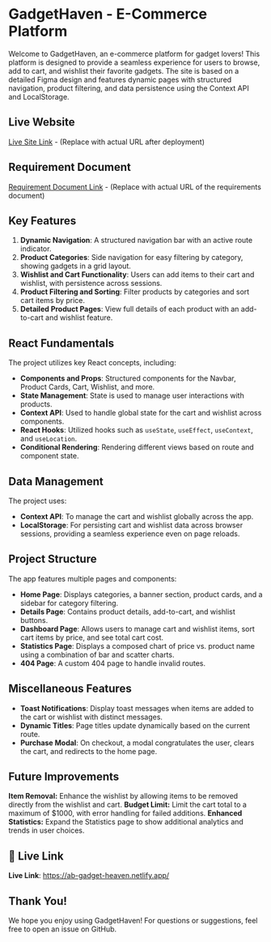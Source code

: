 # GadgetHaven - E-Commerce Platform

Welcome to GadgetHaven, an e-commerce platform for gadget lovers! This platform is designed to provide a seamless experience for users to browse, add to cart, and wishlist their favorite gadgets. The site is based on a detailed Figma design and features dynamic pages with structured navigation, product filtering, and data persistence using the Context API and LocalStorage.

## Live Website
[Live Site Link](#) - (Replace with actual URL after deployment)

## Requirement Document
[Requirement Document Link](#) - (Replace with actual URL of the requirements document)

## Key Features
1. **Dynamic Navigation**: A structured navigation bar with an active route indicator.
2. **Product Categories**: Side navigation for easy filtering by category, showing gadgets in a grid layout.
3. **Wishlist and Cart Functionality**: Users can add items to their cart and wishlist, with persistence across sessions.
4. **Product Filtering and Sorting**: Filter products by categories and sort cart items by price.
5. **Detailed Product Pages**: View full details of each product with an add-to-cart and wishlist feature.

## React Fundamentals
The project utilizes key React concepts, including:
- **Components and Props**: Structured components for the Navbar, Product Cards, Cart, Wishlist, and more.
- **State Management**: State is used to manage user interactions with products.
- **Context API**: Used to handle global state for the cart and wishlist across components.
- **React Hooks**: Utilized hooks such as `useState`, `useEffect`, `useContext`, and `useLocation`.
- **Conditional Rendering**: Rendering different views based on route and component state.

## Data Management
The project uses:
- **Context API**: To manage the cart and wishlist globally across the app.
- **LocalStorage**: For persisting cart and wishlist data across browser sessions, providing a seamless experience even on page reloads.

## Project Structure
The app features multiple pages and components:
- **Home Page**: Displays categories, a banner section, product cards, and a sidebar for category filtering.
- **Details Page**: Contains product details, add-to-cart, and wishlist buttons.
- **Dashboard Page**: Allows users to manage cart and wishlist items, sort cart items by price, and see total cart cost.
- **Statistics Page**: Displays a composed chart of price vs. product name using a combination of bar and scatter charts.
- **404 Page**: A custom 404 page to handle invalid routes.

## Miscellaneous Features
- **Toast Notifications**: Display toast messages when items are added to the cart or wishlist with distinct messages.
- **Dynamic Titles**: Page titles update dynamically based on the current route.
- **Purchase Modal**: On checkout, a modal congratulates the user, clears the cart, and redirects to the home page.

## Future Improvements
 **Item Removal:** Enhance the wishlist by allowing items to be removed directly from the wishlist and cart.
 **Budget Limit:** Limit the cart total to a maximum of $1000, with error handling for failed additions.
 **Enhanced Statistics:** Expand the Statistics page to show additional analytics and trends in user choices.

## 🔗 Live Link

**Live Link**: https://ab-gadget-heaven.netlify.app/


## Thank You!
We hope you enjoy using GadgetHaven! For questions or suggestions, feel free to open an issue on GitHub.



